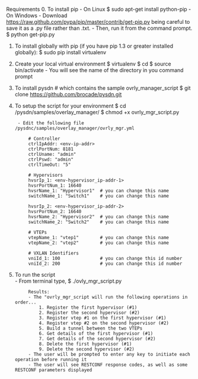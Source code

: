 Requirements
0. To install pip
        - On Linux
            $ sudo apt-get install python-pip
        - On Windows
            - Download https://raw.github.com/pypa/pip/master/contrib/get-pip.py being careful to save it 
              as a .py file rather than .txt. 
            - Then, run it from the command prompt.
            $ python get-pip.py
                
1. To install globally with pip (if you have pip 1.3 or greater installed globally):
        $ sudo pip install virtualenv

2. Create your local virtual environment
        $ virtualenv <give-it-a-name>
        $ cd <your-name-dir>
        $ source bin/activate
        - You will see the name of the directory in you command prompt
        
                
3. To install pysdn # which contains the sample ovrly_manager_script
        $ git clone https://github.com/brocade/pysdn.git
        
4. To setup the script for your environment
        $ cd /pysdn/samples/overlay_manager/
        $ chmod +x ovrly_mgr_script.py

        - Edit the following file /pysdnc/samples/overlay_manager/ovrly_mgr.yml

            # Controller
            ctrlIpAddr: <env-ip-addr>
            ctrlPortNum: 8181
            ctrlUname: "admin"
            ctrlPswd: "admin"
            ctrlTimeOut: "5"
            
            # Hypervisors
            hvsrIp_1: <env-hypervisor_ip-addr-1>
            hvsrPortNum_1: 16640
            hvsrName_1: "Hypervisor1"  # you can change this name 
            switchName_1: "Switch1"    # you can change this name
            
            hvsrIp_2: <env-hypervisor_ip-addr-2>
            hvsrPortNum_2: 16640
            hvsrName_2: "Hypervisor2"  # you can change this name
            switchName_2: "Switch2"    # you can change this name
            
            # VTEPs
            vtepName_1: "vtep1"        # you can change this name
            vtepName_2: "vtep2"        # you can change this name
            
            # VXLAN Identifiers
            vniId_1: 100               # you can change this id number
            vniId_2: 200               # you can change this id number

5. To run the script        
        - From terminal type, 
            $ ./ovly_mgr_script.py
            
            Results:
            - The "ovrly_mgr_script will run the following operations in order...
                1. Register the first hypervisor (#1)
                2. Register the second hypervisor (#2)
                3. Register vtep #1 on the first hypervisor (#1)
                4. Register vtep #2 on the second hypervisor (#2)
                5. Build a tunnel between the two VTEPs
                6. Get details of the first hypervisor (#1)
                7. Get details of the second hypervisor (#2)
                8. Delete the first hypervisor (#1)
                9. Delete the second hypervisor (#2)
            - The user will be prompted to enter any key to initiate each operation before running it
            - The user will see RESTCONF response codes, as well as some RESTCONF parameters displayed 
        
        
        
        

